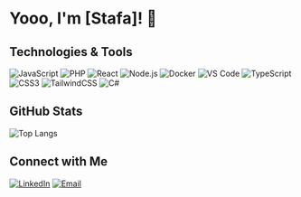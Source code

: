 # Yooo, I'm [Stafa]! 👋


## Technologies & Tools

![JavaScript](https://img.shields.io/badge/-JavaScript-black?style=flat-square&logo=javascript)
![PHP](https://img.shields.io/badge/-PHP-black?style=flat-square&logo=php)
![React](https://img.shields.io/badge/-React-black?style=flat-square&logo=react)
![Node.js](https://img.shields.io/badge/-Node.js-black?style=flat-square&logo=node.js)
![Docker](https://img.shields.io/badge/-Docker-black?style=flat-square&logo=docker)
![VS Code](https://img.shields.io/badge/-VS%20Code-black?style=flat-square&logo=visual-studio-code)
![TypeScript](https://img.shields.io/badge/-TypeScript-black?style=flat-square&logo=typescript)
![CSS3](https://img.shields.io/badge/-CSS3-black?style=flat-square&logo=css3)
![TailwindCSS](https://img.shields.io/badge/-TailwindCSS-black?style=flat-square&logo=tailwind-css)
![C#](https://img.shields.io/badge/-C%23-black?style=flat-square&logo=c-sharp)



## GitHub Stats

![Top Langs](https://github-readme-stats.vercel.app/api/top-langs/?username=StafaAlasady&layout=compact&theme=radical)



## Connect with Me

[![LinkedIn](https://img.shields.io/badge/LinkedIn-Connect-blue?style=flat-square&logo=linkedin)](www.linkedin.com/in/mustafa-alasady-7b9418220)
[![Email](https://img.shields.io/badge/Email-Send-blue?style=flat-square&logo=gmail)](Mustafa.alasady@outlook.com)
